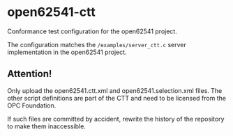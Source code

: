 # open62541-ctt
Conformance test configuration for the open62541 project.

The configuration matches the `/examples/server_ctt.c` server implementation in the open62541 project.

## Attention!
Only upload the open62541.ctt.xml and open62541.selection.xml files.
The other script definitions are part of the CTT and need to be licensed from the OPC Foundation.

If such files are committed by accident, rewrite the history of the repository to make them inaccessible.
